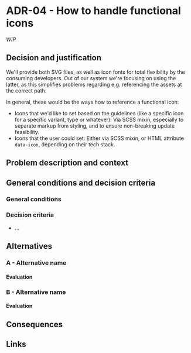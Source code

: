 <!--
SPDX-FileCopyrightText: 2025 DB Systel GmbH

SPDX-License-Identifier: Apache-2.0
-->

# ADR-04 - How to handle functional icons

_WIP_

## Decision and justification

We'll provide both SVG files, as well as icon fonts for total flexibility by the consuming developers. Out of our system we're focusing on using the latter, as this simplifies problems regarding e.g. referencing the assets at the correct path.

In general, these would be the ways how to reference a functional icon:

- Icons that we'd like to set based on the guidelines (like a specific icon for a specific variant, type or whatever): Via SCSS mixin, especially to separate markup from styling, and to ensure non-breaking update feasibility.
- Icons that the user could set: Either via SCSS mixin, or HTML attribute `data-icon`, depending on their tech stack.

## Problem description and context

## General conditions and decision criteria

### General conditions

### Decision criteria

- ...

## Alternatives

### A - Alternative name

#### Evaluation

### B - Alternative name

#### Evaluation

## Consequences

## Links

